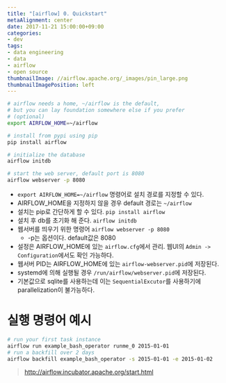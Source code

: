 ```yaml
---
title: "[airflow] 0. Quickstart"
metaAlignment: center
date: 2017-11-21 15:00:00+09:00
categories:
- dev
tags:
- data engineering
- data
- airflow
- open source
thumbnailImage: //airflow.apache.org/_images/pin_large.png
thumbnailImagePosition: left
---
```


<!--more-->


```sh
# airflow needs a home, ~/airflow is the default,
# but you can lay foundation somewhere else if you prefer
# (optional)
export AIRFLOW_HOME=~/airflow

# install from pypi using pip
pip install airflow

# initialize the database
airflow initdb

# start the web server, default port is 8080
airflow webserver -p 8080
```

- `export AIRFLOW_HOME=~/airflow` 명령어로 설치 경로를 지정할 수 있다.
- AIRFLOW_HOME을 지정하지 않을 경우 default 경로는 `~/airflow`
- 설치는 pip로 간단하게 할 수 있다. `pip install airflow`
- 설치 후 db를 초기화 해 준다. `airflow initdb`
- 웹서버를 띄우기 위한 명령어 `airflow webserver -p 8080`
    - -p는 옵션이다. default값은 8080
- 설정은 AIRFLOW_HOME에 있는 `airflow.cfg`에서 관리. 웹UI의 `Admin -> Configuration`에서도 확인 가능하다.
- 웹서버 PID는 AIRFLOW_HOME에 있는 `airflow-webserver.pid`에 저장된다.
- systemd에 의해 실행될 경우 `/run/airflow/webserver.pid`에 저장된다. 
- 기본값으로 sqlite를 사용하는데 이는 `SequentialExcutor`를 사용하기에 parallelization이 불가능하다.


# 실행 명령어 예시 

```sh
# run your first task instance
airflow run example_bash_operator runme_0 2015-01-01
# run a backfill over 2 days
airflow backfill example_bash_operator -s 2015-01-01 -e 2015-01-02
```

> http://airflow.incubator.apache.org/start.html